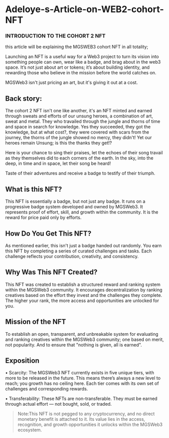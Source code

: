 # Adeloye-s-Article-on-WEB2-cohort-NFT
### INTRODUCTION TO THE COHORT 2 NFT
this article will be explaining the MGSWEB3 cohort NFT in all totality;

Launching an NFT is a useful way for a Web3 project to turn its vision into something people can own, wear like a badge, and brag about in the web3 space. It’s not just about art or tokens; it’s about building identity, and rewarding those who believe in the mission before the world catches on.

MGSWeb3 isn't just pricing an art, but it's giving it out at a cost. 

## Back story:
The cohort 2 NFT isn't one like another, it's an NFT minted and earned through sweats and efforts of our unsung heroes, a combination of art, sweat and metal. They who travailed through the jungle and thorns of time and space in search for knowledge. Yes they succeeded, they got the knowledge, but at what cost?, they were covered with scars from the journey, the thorns of the jungle showed no mercy, they didn't! Yet our heroes remain Unsung; is this the thanks they get!?

Here is your chance to sing their praises, let the echoes of their song travail as they themselves did to each corners of the earth. In the sky, into the deep, in time and in space, let their song be heard!

Taste of their adventures and receive a badge to testify of their triumph.


## What is this NFT?
This NFT is essentially a badge, but not just any badge. It runs on a progressive badge system developed and owned by MGSWeb3. It represents proof of effort, skill, and growth within the community. It is the reward for price paid only by efforts.

## How Do You Get This NFT?

As mentioned earlier, this isn't just a badge handed out randomly.
You earn this NFT by completing a series of curated challenges and tasks. Each challenge reflects your contribution, creativity, and consistency.

## Why Was This NFT Created?

This NFT was created to establish a structured reward and ranking system within the MGSWeb3 community. It encourages decentralization by ranking creatives based on the effort they invest and the challenges they complete.
The higher your rank, the more access and opportunities are unlocked for you.


## Mission of the NFT

To establish an open, transparent, and unbreakable system for evaluating and ranking creatives within the MGSWeb3 community; one based on merit, not popularity. And to ensure that "nothing is given, all is earned".

## Exposition
• Scarcity:
The MGSWeb3 NFT currently exists in five unique tiers, with more to be released in the future.
This means there’s always a new level to reach; you growth has no ceiling here.
Each tier comes with its own set of challenges and corresponding rewards.

• Transferability:
These NFTs are non-transferable.
They must be earned through actual effort — not bought, sold, or traded.


> Note:This NFT is not pegged to any cryptocurrency, and no direct monetary benefit is attached to it.
Its value lies in the access, recognition, and growth opportunities it unlocks within the MGSWeb3 ecosystem.
